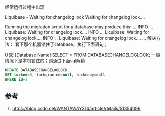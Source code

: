 

经常运行过程中出现

Liquibase - Waiting for changelog lock
Waiting for changelog lock....

Running the migration script for a database may produce this:
...
INFO … Liquibase: Waiting for changelog lock....
INFO … Liquibase: Waiting for changelog lock....
INFO … Liquibase: Waiting for changelog lock....
...
解决方法： 看下那个机器锁住了database，执行下面语句；

USE [Database Name]
SELECT * FROM DATABASECHANGELOGLOCK;
一般情况下是本机锁住的；则通过下面sql解锁
```sql
UPDATE DATABASECHANGELOGLOCK
SET locked=0, lockgranted=null, lockedby=null
WHERE id=1
```

## 参考

1. https://blog.csdn.net/WANTAWAY314/article/details/51354096